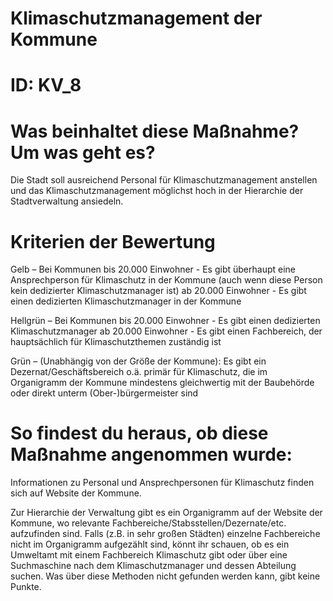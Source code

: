 # Klimaschutzmanagement der Kommune
# ID: KV_8
# Was beinhaltet diese Maßnahme? Um was geht es?

Die Stadt soll ausreichend Personal für Klimaschutzmanagement anstellen und das Klimaschutzmanagement möglichst hoch in der Hierarchie der Stadtverwaltung ansiedeln.

# Kriterien der Bewertung

Gelb – Bei Kommunen bis 20.000 Einwohner - Es gibt überhaupt eine Ansprechperson für Klimaschutz in der Kommune (auch wenn diese Person kein dedizierter Klimaschutzmanager ist)
ab 20.000 Einwohner - Es gibt einen dedizierten Klimaschutzmanager in der Kommune    

Hellgrün – Bei Kommunen bis 20.000 Einwohner - Es gibt einen dedizierten Klimaschutzmanager 
ab 20.000 Einwohner - Es gibt einen Fachbereich, der hauptsächlich für Klimaschutzthemen zuständig ist

Grün – (Unabhängig von der Größe der Kommune): Es gibt ein Dezernat/Geschäftsbereich o.ä. primär für Klimaschutz, die im Organigramm der Kommune mindestens gleichwertig mit der Baubehörde oder direkt unterm (Ober-)bürgermeister sind

# So findest du heraus, ob diese Maßnahme angenommen wurde:
Informationen zu Personal und Ansprechpersonen für Klimaschutz finden sich auf Website der Kommune.

Zur Hierarchie der Verwaltung gibt es ein Organigramm auf der Website der Kommune, wo relevante Fachbereiche/Stabsstellen/Dezernate/etc. aufzufinden sind. Falls (z.B. in sehr großen Städten) einzelne Fachbereiche nicht im Organigramm aufgezählt sind, könnt ihr schauen, ob es ein Umweltamt mit einem Fachbereich Klimaschutz gibt oder über eine Suchmaschine nach dem Klimaschutzmanager und dessen Abteilung suchen. Was über diese Methoden nicht gefunden werden kann, gibt keine Punkte.
